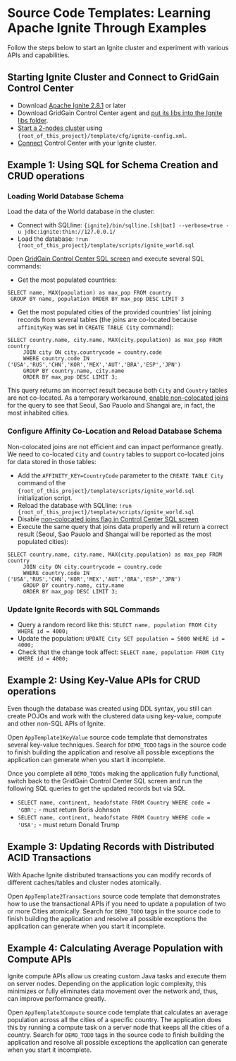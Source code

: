 # Source Code Templates: Learning Apache Ignite Through Examples

Follow the steps below to start an Ignite cluster and experiment with various APIs and capabilities.

## Starting Ignite Cluster and Connect to GridGain Control Center

* Download [Apache Ignite 2.8.1](https://ignite.apache.org/download.cgi) or later
* Download GridGain Control Center agent and [put its libs into the Ignite libs folder](https://www.gridgain.com/docs/control-center/latest/connect-ignite-cluster).
* [Start a 2-nodes cluster](https://www.gridgain.com/docs/latest/getting-started/quick-start/java#starting-a-gridgain-node)
 using `{root_of_this_project}/template/cfg/ignite-config.xml`. 
* [Connect](https://www.gridgain.com/docs/control-center/latest/connect-ignite-cluster) Control Center with your Ignite cluster.

## Example 1: Using SQL for Schema Creation and CRUD operations

### Loading World Database Schema 

Load the data of the World database in the cluster:

* Connect with SQLline: `{ignite}/bin/sqlline.[sh|bat] --verbose=true -u jdbc:ignite:thin://127.0.0.1/`
* Load the database: `!run {root_of_this_project}/template/scripts/ignite_world.sql`

Open [GridGain Control Center SQL screen](https://www.gridgain.com/docs/control-center/latest/querying) and 
execute several SQL commands:

* Get the most populated countries:

```
SELECT name, MAX(population) as max_pop FROM country
 GROUP BY name, population ORDER BY max_pop DESC LIMIT 3
```

* Get the most populated cities of the provided countries' list joining records from several tables (the joins are co-located
because `affinityKey` was set in `CREATE TABLE City` command): 

```
SELECT country.name, city.name, MAX(city.population) as max_pop FROM country
     JOIN city ON city.countrycode = country.code
     WHERE country.code IN ('USA','RUS','CHN','KOR','MEX','AUT','BRA','ESP','JPN')
     GROUP BY country.name, city.name 
     ORDER BY max_pop DESC LIMIT 3;
```

This query returns an incorrect result because both `City` and `Country` tables are not co-located. As a temporary workaround,
[enable non-colocated joins](https://www.gridgain.com/docs/control-center/latest/querying#non-colocated-joins) for the query to
see that Seoul, Sao Pauolo and Shangai are, in fact, the most inhabited cities.

### Configure Affinity Co-Location and Reload Database Schema

Non-colocated joins are not efficient and can impact performance greatly. We need to co-located `City` and `Country` tables
to support co-located joins for data stored in those tables:

* Add the `AFFINITY_KEY=CountryCode` parameter to the `CREATE TABLE City` command of the 
`{root_of_this_project}/template/scripts/ignite_world.sql` initialization script.
* Reload the database with SQLline: `!run {root_of_this_project}/template/scripts/ignite_world.sql`
* Disable [non-colocated joins flag in Control Center SQL screen](https://www.gridgain.com/docs/control-center/latest/querying#non-colocated-joins)
* Execute the same query that joins data properly and will return a correct result (Seoul, Sao Pauolo and Shangai will be reported as
the most populated cities):

```
SELECT country.name, city.name, MAX(city.population) as max_pop FROM country
     JOIN city ON city.countrycode = country.code
     WHERE country.code IN ('USA','RUS','CHN','KOR','MEX','AUT','BRA','ESP','JPN')
     GROUP BY country.name, city.name 
     ORDER BY max_pop DESC LIMIT 3;
``` 

### Update Ignite Records with SQL Commands

* Query a random record like this: `SELECT name, population FROM City WHERE id = 4000;`
* Update the population: `UPDATE City SET population = 5000 WHERE id = 4000;`
* Check that the change took affect: `SELECT name, population FROM City WHERE id = 4000;`

## Example 2: Using Key-Value APIs for CRUD operations

Even though the database was created using DDL syntax, you still can create  POJOs and work with the clustered data using 
key-value, compute and other non-SQL APIs of Ignite.

Open `AppTemplate1KeyValue` source code template that demonstrates several key-value techniques. Search for `DEMO_TODO`
tags in the source code to finish building the application and resolve all possible exceptions the application can generate when
you start it incomplete.

Once you complete all `DEMO_TODOs` making the application fully functional, switch back to the GridGain Control Center SQL
screen and run the following SQL queries to get the updated records but via SQL

* `SELECT name, continent, headofstate FROM Country WHERE code = 'GBR';` - must return Boris Johnson
* `SELECT name, continent, headofstate FROM Country WHERE code = 'USA';` - must return Donald Trump

## Example 3: Updating Records with Distributed ACID Transactions

With Apache Ignite distributed transactions you can modify records of different caches/tables and cluster nodes atomically.

Open `AppTemplate2Transactions` source code template that demonstrates how to use the transactional APIs if you need to 
update a population of two or more Cities atomically. Search for `DEMO_TODO` tags in the source code to finish building 
the application and resolve all possible exceptions the application can generate when you start it incomplete.

## Example 4: Calculating Average Population with Compute APIs

Ignite compute APIs allow us creating custom Java tasks and execute them on server nodes. Depending on the application logic
complexity, this minimizes or fully eliminates data movement over the network and, thus, can improve performance greatly.

Open `AppTemplate3Compute` source code template that calculates an average population across all the cities of a specific country.
The application does this by running a compute task on a server node that keeps all the cities of a country. 
Search for `DEMO_TODO` tags in the source code to finish building the application and resolve all possible exceptions 
the application can generate when you start it incomplete.
